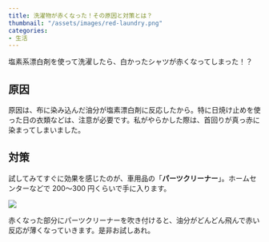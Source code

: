 ```yaml
---
title: 洗濯物が赤くなった！その原因と対策とは？
thumbnail: "/assets/images/red-laundry.png"
categories:
- 生活
---
```


塩素系漂白剤を使って洗濯したら、白かったシャツが赤くなってしまった！？
<!--more-->

## 原因
原因は、布に染み込んだ油分が塩素漂白剤に反応したから。特に日焼け止めを使った日の衣類などは、注意が必要です。私がやらかした際は、首回りが真っ赤に染まってしまいました。

## 対策
試してみてすぐに効果を感じたのが、車用品の「**パーツクリーナー**」。ホームセンターなどで 200〜300 円くらいで手に入ります。

<a target="_blank"  href="https://www.amazon.co.jp/gp/product/B07JMQMK96/ref=as_li_tl?ie=UTF8&camp=247&creative=1211&creativeASIN=B07JMQMK96&linkCode=as2&tag=yuppy0d-22&linkId=bbbec10ec6e8fd47cc32a3b22bd1d129"><img border="0" src="//ws-fe.amazon-adsystem.com/widgets/q?_encoding=UTF8&MarketPlace=JP&ASIN=B07JMQMK96&ServiceVersion=20070822&ID=AsinImage&WS=1&Format=_SL250_&tag=yuppy0d-22" ></a>

赤くなった部分にパーツクリーナーを吹き付けると、油分がどんどん飛んで赤い反応が薄くなっていきます。是非お試しあれ。
